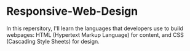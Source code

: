 # Responsive-Web-Design
In this repersitory, I'll learn the languages that developers use to build webpages: HTML (Hypertext Markup Language) for content, and CSS (Cascading Style Sheets) for design.
